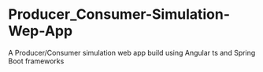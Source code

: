# Producer_Consumer-Simulation-Wep-App
A Producer/Consumer simulation web app build using Angular ts and Spring Boot frameworks
